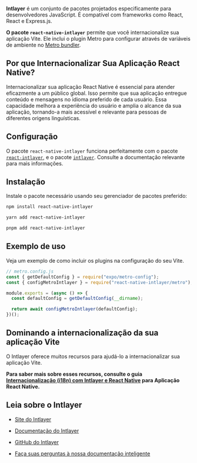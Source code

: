 **Intlayer** é um conjunto de pacotes projetados especificamente para desenvolvedores JavaScript. É compatível com frameworks como React, React e Express.js.

**O pacote `react-native-intlayer`** permite que você internacionalize sua aplicação Vite. Ele inclui o plugin Metro para configurar através de variáveis de ambiente no [Metro bundler](https://docs.expo.dev/guides/customizing-metro/).

## Por que Internacionalizar Sua Aplicação React Native?

Internacionalizar sua aplicação React Native é essencial para atender eficazmente a um público global. Isso permite que sua aplicação entregue conteúdo e mensagens no idioma preferido de cada usuário. Essa capacidade melhora a experiência do usuário e amplia o alcance da sua aplicação, tornando-a mais acessível e relevante para pessoas de diferentes origens linguísticas.

## Configuração

O pacote `react-native-intlayer` funciona perfeitamente com o pacote [`react-intlayer`](https://github.com/aymericzip/intlayer/blob/main/docs/pt/packages/react-intlayer/index.md), e o pacote [`intlayer`](https://github.com/aymericzip/intlayer/blob/main/docs/pt/packages/intlayer/index.md). Consulte a documentação relevante para mais informações.

## Instalação

Instale o pacote necessário usando seu gerenciador de pacotes preferido:

```bash packageManager="npm"
npm install react-native-intlayer
```

```bash packageManager="yarn"
yarn add react-native-intlayer
```

```bash packageManager="pnpm"
pnpm add react-native-intlayer
```

## Exemplo de uso

Veja um exemplo de como incluir os plugins na configuração do seu Vite.

```js
// metro.config.js
const { getDefaultConfig } = require("expo/metro-config");
const { configMetroIntlayer } = require("react-native-intlayer/metro");

module.exports = (async () => {
  const defaultConfig = getDefaultConfig(__dirname);

  return await configMetroIntlayer(defaultConfig);
})();
```

## Dominando a internacionalização da sua aplicação Vite

O Intlayer oferece muitos recursos para ajudá-lo a internacionalizar sua aplicação Vite.

**Para saber mais sobre esses recursos, consulte o guia [Internacionalização (i18n) com Intlayer e React Native](https://github.com/aymericzip/intlayer/blob/main/docs/pt/intlayer_with_react_native+expo.md) para Aplicação React Native.**

## Leia sobre o Intlayer

- [Site do Intlayer](https://intlayer.org)
- [Documentação do Intlayer](https://intlayer.org/docs)
- [GitHub do Intlayer](https://github.com/aymericzip/intlayer)

- [Faça suas perguntas à nossa documentação inteligente](https://intlayer.org/docs/chat)

